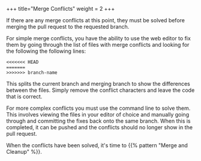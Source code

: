 +++
title="Merge Conflicts"
weight = 2
+++

If there are any merge conflicts at this point, they must be solved before merging the pull request to the requested 
branch. 

For simple merge conflicts, you have the ability to use the web editor to fix them by going through the list of files 
with merge conflicts and looking for the following the following lines:
```
<<<<<<< HEAD
=======
>>>>>>> branch-name
```  
This splits the current branch and merging branch to show the
differences between the files. Simply remove the conflict characters and leave the code that is correct.

For more complex conflicts you must use the command line to solve them. This involves viewing the files in your editor 
of choice and manually going through and committing the fixes back onto the same branch. When this is completed, it can 
be pushed and the conflicts should no longer show in the pull request.

When the conflicts have been solved, it's time to {{% pattern "Merge and Cleanup" %}}.